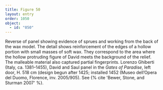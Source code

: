 ```yaml
---
title: Figure 50
layout: entry
order: 1050
object:
  - id: "050"
---
```


Reverse of panel showing evidence of sprues and working from the back of the wax model. The detail shows reinforcement of the edges of a hollow portion with small masses of soft wax. They correspond to the area where the hollow protruding figure of David meets the background of the relief. The malleable material also captured partial fingerprints. Lorenzo Ghiberti (Italy, ca. 1381–1455), David and Saul panel in the *Gates of Paradise*, left door, H. 518 cm (design begun after 1425; installed 1452 (Museo dell’Opera del Duomo, Florence, inv. 2005/905). See {% cite 'Bewer, Stone, and Sturman 2007' %}.
